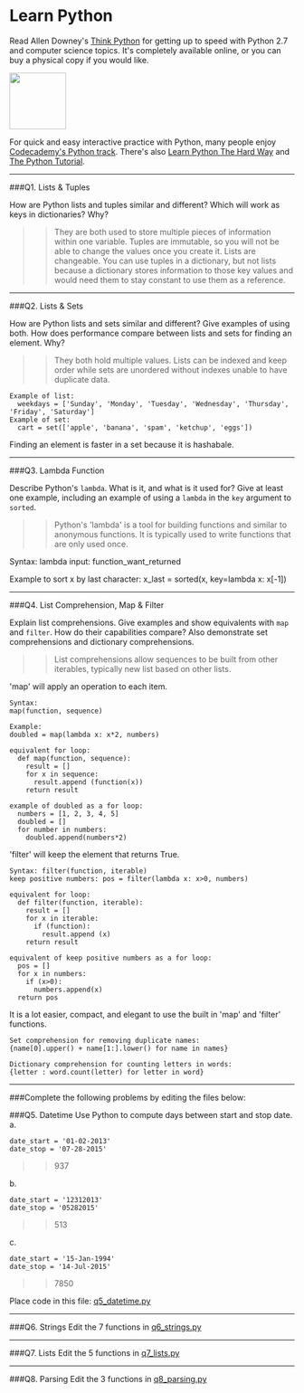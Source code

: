 # Learn Python

Read Allen Downey's [Think Python](http://www.greenteapress.com/thinkpython/) for getting up to speed with Python 2.7 and computer science topics. It's completely available online, or you can buy a physical copy if you would like.

<a href="http://www.greenteapress.com/thinkpython/"><img src="img/think_python.png" style="width: 100px;" target="_blank"></a>

For quick and easy interactive practice with Python, many people enjoy [Codecademy's Python track](http://www.codecademy.com/en/tracks/python). There's also [Learn Python The Hard Way](http://learnpythonthehardway.org/book/) and [The Python Tutorial](https://docs.python.org/2/tutorial/).

---

###Q1. Lists &amp; Tuples

How are Python lists and tuples similar and different? Which will work as keys in dictionaries? Why?

>> They are both used to store multiple pieces of information within one variable. Tuples are immutable, so you will not be able to change the values once you create it. Lists are changeable. You can use tuples in a dictionary, but not lists because a dictionary stores information to those key values and would need them to stay constant to use them as a reference.

---

###Q2. Lists &amp; Sets

How are Python lists and sets similar and different? Give examples of using both. How does performance compare between lists and sets for finding an element. Why?

>> They both hold multiple values. Lists can be indexed and keep order while sets are unordered without indexes unable to have duplicate data. 
```
Example of list: 
  weekdays = ['Sunday', 'Monday', 'Tuesday', 'Wednesday', 'Thursday', 'Friday', 'Saturday']
Example of set: 
  cart = set(['apple', 'banana', 'spam', 'ketchup', 'eggs'])
```
Finding an element is faster in a set because it is hashabale.

---

###Q3. Lambda Function

Describe Python's `lambda`. What is it, and what is it used for? Give at least one example, including an example of using a `lambda` in the `key` argument to `sorted`.

>> Python's 'lambda' is a tool for building functions and similar to anonymous functions. It is typically used to write functions that are only used once.

Syntax: 
lambda input: function_want_returned

Example to sort x by last character: 
  x_last = sorted(x, key=lambda x: x[-1])

---

###Q4. List Comprehension, Map &amp; Filter

Explain list comprehensions. Give examples and show equivalents with `map` and `filter`. How do their capabilities compare? Also demonstrate set comprehensions and dictionary comprehensions.

>> List comprehensions allow sequences to be built from other iterables, typically new list based on other lists.

'map' will apply an operation to each item. 
```
Syntax:
map(function, sequence)

Example:
doubled = map(lambda x: x*2, numbers)

equivalent for loop:
  def map(function, sequence):
    result = []
    for x in sequence:
      result.append (function(x))
    return result
    
example of doubled as a for loop:
  numbers = [1, 2, 3, 4, 5]
  doubled = []
  for number in numbers:
    doubled.append(numbers*2)
```

'filter' will keep the element that returns True. 
```
Syntax: filter(function, iterable)
keep positive numbers: pos = filter(lambda x: x>0, numbers)

equivalent for loop:
  def filter(function, iterable):
    result = []
    for x in iterable:
      if (function):
        result.append (x)
    return result

equivalent of keep positive numbers as a for loop:
  pos = []
  for x in numbers:
    if (x>0):
      numbers.append(x)
  return pos
```

It is a lot easier, compact, and elegant to use the built in 'map' and 'filter' functions.
```
Set comprehension for removing duplicate names: 
{name[0].upper() + name[1:].lower() for name in names}

Dictionary comprehension for counting letters in words: 
{letter : word.count(letter) for letter in word}
```
---

###Complete the following problems by editing the files below:

###Q5. Datetime
Use Python to compute days between start and stop date.   
a.  

```
date_start = '01-02-2013'    
date_stop = '07-28-2015'
```

>> 937

b.  
```
date_start = '12312013'  
date_stop = '05282015'  
```

>> 513

c.  
```
date_start = '15-Jan-1994'      
date_stop = '14-Jul-2015'  
```

>> 7850

Place code in this file: [q5_datetime.py](python/q5_datetime.py)

---

###Q6. Strings
Edit the 7 functions in [q6_strings.py](python/q6_strings.py)

---

###Q7. Lists
Edit the 5 functions in [q7_lists.py](python/q7_lists.py)

---

###Q8. Parsing
Edit the 3 functions in [q8_parsing.py](python/q8_parsing.py)
